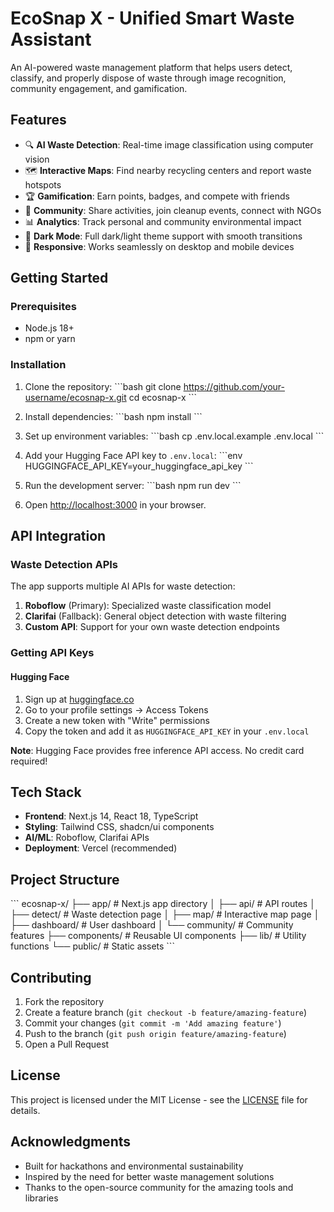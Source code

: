 # EcoSnap X - Unified Smart Waste Assistant

An AI-powered waste management platform that helps users detect, classify, and properly dispose of waste through image recognition, community engagement, and gamification.

## Features

- 🔍 **AI Waste Detection**: Real-time image classification using computer vision
- 🗺️ **Interactive Maps**: Find nearby recycling centers and report waste hotspots  
- 🏆 **Gamification**: Earn points, badges, and compete with friends
- 👥 **Community**: Share activities, join cleanup events, connect with NGOs
- 📊 **Analytics**: Track personal and community environmental impact
- 🌙 **Dark Mode**: Full dark/light theme support with smooth transitions
- 📱 **Responsive**: Works seamlessly on desktop and mobile devices

## Getting Started

### Prerequisites

- Node.js 18+ 
- npm or yarn

### Installation

1. Clone the repository:
\`\`\`bash
git clone https://github.com/your-username/ecosnap-x.git
cd ecosnap-x
\`\`\`

2. Install dependencies:
\`\`\`bash
npm install
\`\`\`

3. Set up environment variables:
\`\`\`bash
cp .env.local.example .env.local
\`\`\`

4. Add your Hugging Face API key to `.env.local`:
\`\`\`env
HUGGINGFACE_API_KEY=your_huggingface_api_key
\`\`\`

5. Run the development server:
\`\`\`bash
npm run dev
\`\`\`

6. Open [http://localhost:3000](http://localhost:3000) in your browser.

## API Integration

### Waste Detection APIs

The app supports multiple AI APIs for waste detection:

1. **Roboflow** (Primary): Specialized waste classification model
2. **Clarifai** (Fallback): General object detection with waste filtering
3. **Custom API**: Support for your own waste detection endpoints

### Getting API Keys

#### Hugging Face
1. Sign up at [huggingface.co](https://huggingface.co)
2. Go to your profile settings → Access Tokens
3. Create a new token with "Write" permissions
4. Copy the token and add it as `HUGGINGFACE_API_KEY` in your `.env.local`

**Note**: Hugging Face provides free inference API access. No credit card required!

## Tech Stack

- **Frontend**: Next.js 14, React 18, TypeScript
- **Styling**: Tailwind CSS, shadcn/ui components
- **AI/ML**: Roboflow, Clarifai APIs
- **Deployment**: Vercel (recommended)

## Project Structure

\`\`\`
ecosnap-x/
├── app/                    # Next.js app directory
│   ├── api/               # API routes
│   ├── detect/            # Waste detection page
│   ├── map/               # Interactive map page
│   ├── dashboard/         # User dashboard
│   └── community/         # Community features
├── components/            # Reusable UI components
├── lib/                   # Utility functions
└── public/               # Static assets
\`\`\`

## Contributing

1. Fork the repository
2. Create a feature branch (`git checkout -b feature/amazing-feature`)
3. Commit your changes (`git commit -m 'Add amazing feature'`)
4. Push to the branch (`git push origin feature/amazing-feature`)
5. Open a Pull Request

## License

This project is licensed under the MIT License - see the [LICENSE](LICENSE) file for details.

## Acknowledgments

- Built for hackathons and environmental sustainability
- Inspired by the need for better waste management solutions
- Thanks to the open-source community for the amazing tools and libraries
